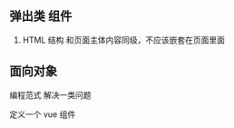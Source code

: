 ## 弹出类 组件
1. HTML 结构
  和页面主体内容同级，不应该嵌套在页面里面

## 面向对象
编程范式
解决一类问题

定义一个 vue 组件 <template>  <script> <style>
实际上是一个构造函数
## 1
import Toast from '';
<Toast />

## 2
手动拿到 Toast 构造函数
vue.extend
生成了一个 Toast 的实例